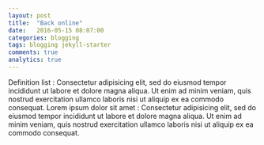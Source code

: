 ```yaml
---
layout: post
title:  "Back online"
date:   2016-05-15 08:07:00
categories: blogging
tags: blogging jekyll-starter
comments: true
analytics: true
---
```


Definition list
 : Consectetur adipisicing elit, sed do eiusmod tempor incididunt ut labore et dolore magna aliqua. Ut enim ad minim veniam, quis nostrud exercitation ullamco laboris nisi ut aliquip ex ea commodo consequat.
Lorem ipsum dolor sit amet
 : Consectetur adipisicing elit, sed do eiusmod tempor incididunt ut labore et dolore magna aliqua. Ut enim ad minim veniam, quis nostrud exercitation ullamco laboris nisi ut aliquip ex ea commodo consequat.
